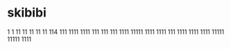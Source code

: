 # skibibi
1
1
11
11
11
11
11
114
111
1111
1111
111
111
111
1111
11111
1111
1111
111
1111
1111
1111
11111
11111
1111
